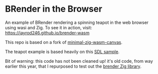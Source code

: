 # BRender in the Browser
An example of BRender rendering a spinning teapot in the web browser using wasi and Zig. To see it in action, visit: https://jayrod246.github.io/brender-wasm

This repo is based on a fork of [minimal-zig-wasm-canvas](https://github.com/daneelsan/minimal-zig-wasm-canvas).

The teapot example is based heavily on this [SDL sample](https://github.com/bjrkk/brenSDL).

Bit of warning: this code has not been cleaned up! it's old code, from way earlier this year, that I repurposed to test out the [brender Zig library](https://github.com/jayrod246/brender).
